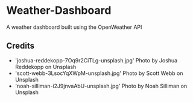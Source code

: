 # Weather-Dashboard

A weather dashboard built using the OpenWeather API

## Credits

- 'joshua-reddekopp-7Oq9r2CiTLg-unsplash.jpg' Photo by Joshua Reddekopp on Unsplash
- 'scott-webb-3LsocYqXWpM-unsplash.jpg' Photo by Scott Webb on Unsplash
- 'noah-silliman-i2J9jnvaAbU-unsplash.jpg' Photo by Noah Silliman on Unsplash
